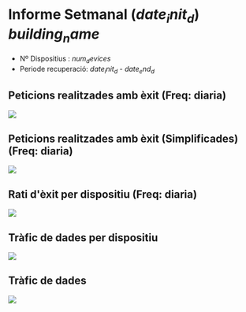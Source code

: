 # Informe Setmanal ($date_init_d$) $building_name$

- Nº Dispositius : $num_devices$
- Periode recuperació: $date_init_d$ - $date_end_d$

## Peticions realitzades amb èxit (Freq: diaria)

![](/Users/francesc/Desktop/external_data_gather/Ixon/reports/loss_rate_per_building_raw/$building_id$.png)

## Peticions realitzades amb èxit (Simplificades) (Freq: diaria)

![](/Users/francesc/Desktop/external_data_gather/Ixon/reports/loss_rate_per_building_without_retries/$building_id$.png)

## Rati d'èxit per dispositiu (Freq: diaria)

![](/Users/francesc/Desktop/external_data_gather/Ixon/reports/loss_rate_per_device/$building_id$.png)

## Tràfic de dades per dispositiu

![](/Users/francesc/Desktop/external_data_gather/Ixon/reports/network_traffic_device/$building_id$.png)

## Tràfic de dades

![](/Users/francesc/Desktop/external_data_gather/Ixon/reports/network_traffic/$building_id$.png)

